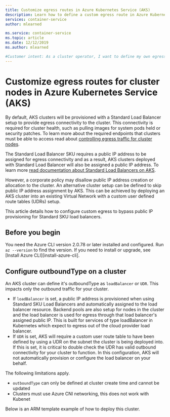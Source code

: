 ```yaml
---
title: Customize egress routes in Azure Kubernetes Service (AKS)
description: Learn how to define a custom egress route in Azure Kubernetes Service (AKS)
services: container-service
author: mlearned

ms.service: container-service
ms.topic: article
ms.date: 12/12/2019
ms.author: mlearned

#Customer intent: As a cluster operator, I want to define my own egress paths with user defined routes. Since I define this up front I do not want AKS provided load balancer configurations.
---
```


# Customize egress routes for cluster nodes in Azure Kubernetes Service (AKS)

By default, AKS clusters will be provisioned with a Standard Load Balancer setup to provide egress connectivity to the cluster. This connectivity is required for cluster health, such as pulling images for system pods held or security patches. To learn more about the required endpoints that clusters must be able to access read about [controlling egress traffic for cluster nodes](limit-egress-traffic.md). 

The Standard Load Balancer SKU requires a public IP address to be assigned for egress connectivity and as a result, AKS clusters deployed with Standard Load Balancer will also be assigned a public IP address. To learn more [read documentation about Standard Load Balancers on AKS](load-balancer-standard.md).

However, a corporate policy may disallow public IP address creation or allocation to the cluster. An alternative cluster setup can be defined to skip public IP address assignment by AKS. This can be achieved by deploying an AKS cluster into an existing Virtual Network with a custom user defined route tables (UDRs) setup.

This article details how to configure custom egress to bypass public IP provisioning for Standard SKU load balancers.

## Before you begin

You need the Azure CLI version 2.0.78 or later installed and configured. Run `az --version` to find the version. If you need to install or upgrade, see [Install Azure CLI][install-azure-cli].

## Configure outboundType on a cluster

An AKS cluster can define it's outboundType as `loadBalancer` or `UDR`. This impacts only the outbound traffic for your cluster.
* If `loadBalancer` is set, a public IP address is provisioned when using Standard SKU Load Balancers and automatically assigned to the load balancer resource. Backend pools are also setup for nodes in the cluster and the load balancer is used for egress through that load balancer's assigned public IP. This is built for services of type loadBalancer in Kubernetes which expect to egress out of the cloud provider load balancer.
* If `UDR` is set, AKS will require a custom user route table to have been defined by using a UDR on the subnet the cluster is being deployed into. If this is set, it is critical to double check the UDR has valid outbound connectivity for your cluster to function. In this configuration,  AKS will not automatically provision or configure the load balancer on your behalf.

The following limitations apply.
* `outboundType` can only be defined at cluster create time and cannot be updated
* Clusters must use Azure CNI networking, this does not work with Kubenet

Below is an ARM template example of how to deploy this cluster.